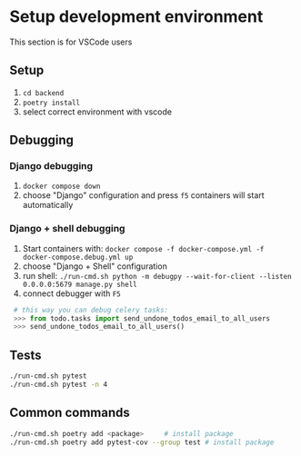 # Setup development environment

This section is for VSCode users

## Setup

1. `cd backend`
2. `poetry install`
3. select correct environment with vscode

## Debugging

### Django debugging

1. `docker compose down`
2. choose "Django" configuration and press `f5` containers will start automatically

### Django + shell debugging

1. Start containers with: `docker compose -f docker-compose.yml -f docker-compose.debug.yml up`
2. choose "Django + Shell" configuration
3. run shell: `./run-cmd.sh python -m debugpy --wait-for-client --listen 0.0.0.0:5679 manage.py shell`
4. connect debugger with `F5`

```python
 # this way you can debug celery tasks:
 >>> from todo.tasks import send_undone_todos_email_to_all_users
 >>> send_undone_todos_email_to_all_users()
```

## Tests

```bash
./run-cmd.sh pytest
./run-cmd.sh pytest -n 4
```

## Common commands

```bash
./run-cmd.sh poetry add <package>     # install package
./run-cmd.sh poetry add pytest-cov --group test # install package
```
